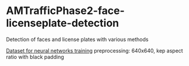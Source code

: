 # AMTrafficPhase2-face-licenseplate-detection
Detection of faces and license plates with various methods

[Dataset for neural networks training](https://drive.google.com/open?id=1NSavUC4ksv61-FI1T3hmypzvVKxoyw6z)
preprocessing: 640x640, kep aspect ratio with black padding
